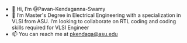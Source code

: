 - 👋 Hi, I’m @Pavan-Kendaganna-Swamy
- 👀 I’m Master's Degree in Electrical Engineering with a specialization in VLSI from ASU. I’m looking to collaborate on RTL coding and coding skills required for VLSI Engineer 
- 📫 You can reach me at pkendaga@asu.edu

<!---
Pavan-Kendaganna-Swamy/Pavan-Kendaganna-Swamy is a ✨ special ✨ repository because its `README.md` (this file) appears on your GitHub profile.
You can click the Preview link to take a look at your changes.
--->
